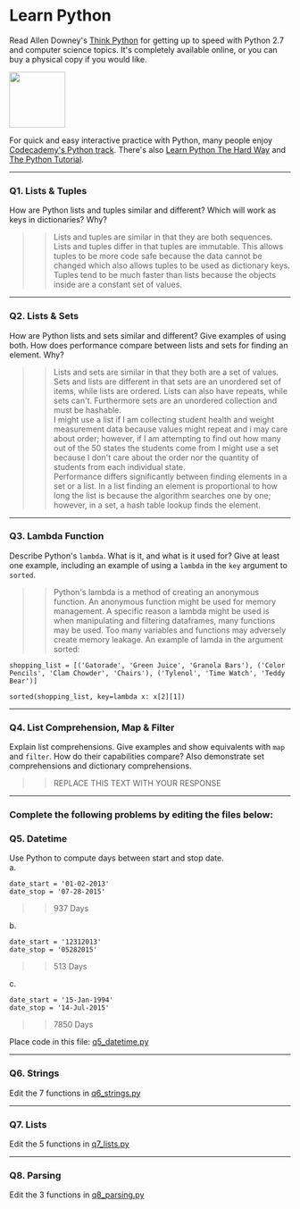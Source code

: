 # Learn Python

Read Allen Downey's [Think Python](http://www.greenteapress.com/thinkpython/) for getting up to speed with Python 2.7 and computer science topics. It's completely available online, or you can buy a physical copy if you would like.

<a href="http://www.greenteapress.com/thinkpython/"><img src="img/think_python.png" style="width: 100px;" target="_blank"></a>

For quick and easy interactive practice with Python, many people enjoy [Codecademy's Python track](http://www.codecademy.com/en/tracks/python). There's also [Learn Python The Hard Way](http://learnpythonthehardway.org/book/) and [The Python Tutorial](https://docs.python.org/2/tutorial/).

---

### Q1. Lists &amp; Tuples

How are Python lists and tuples similar and different? Which will work as keys in dictionaries? Why?

>> Lists and tuples are similar in that they are both sequences. Lists and tuples differ in that tuples are immutable. This allows tuples to be more code safe because the data cannot be changed which also allows tuples to be used as dictionary keys. Tuples tend to be much faster than lists because the objects inside are a constant set of values. 

---

### Q2. Lists &amp; Sets

How are Python lists and sets similar and different? Give examples of using both. How does performance compare between lists and sets for finding an element. Why?

>> Lists and sets are similar in that they both are a set of values. Sets and lists are different in that sets are an unordered set of items, while lists are ordered. Lists can also have repeats, while sets can't. Furthermore sets are an unordered collection and must be hashable.    
I might use a list if I am collecting student health and weight measurement data because values might repeat and i may care about order; however, if I am attempting to find out how many out of the 50 states the students come from I might use a set because I don't care about the order nor the quantity of students from each individual state.    
Performance differs significantly between finding elements in a set or a list. In a list finding an element is proportional to how long the list is because the algorithm searches one by one; however, in a set, a hash table lookup finds the element.

---

### Q3. Lambda Function

Describe Python's `lambda`. What is it, and what is it used for? Give at least one example, including an example of using a `lambda` in the `key` argument to `sorted`.

>> Python's lambda is a method of creating an anonymous function. An anonymous function might be used for memory management. A specific reason a lambda might be used is when manipulating and filtering dataframes, many functions may be used. Too many variables and functions may adversely create memory leakage. An example of lamda in the argument sorted:    

```
shopping_list = [('Gatorade', 'Green Juice', 'Granola Bars'), ('Color Pencils', 'Clam Chowder', 'Chairs'), ('Tylenol', 'Time Watch', 'Teddy Bear')] 

sorted(shopping_list, key=lambda x: x[2][1])
```

---

### Q4. List Comprehension, Map &amp; Filter

Explain list comprehensions. Give examples and show equivalents with `map` and `filter`. How do their capabilities compare? Also demonstrate set comprehensions and dictionary comprehensions.

>> REPLACE THIS TEXT WITH YOUR RESPONSE

---

### Complete the following problems by editing the files below:

### Q5. Datetime
Use Python to compute days between start and stop date.   
a.  

```
date_start = '01-02-2013'    
date_stop = '07-28-2015'
```

>> 937 Days

b.  
```
date_start = '12312013'  
date_stop = '05282015'  
```

>> 513 Days

c.  
```
date_start = '15-Jan-1994'      
date_stop = '14-Jul-2015'  
```

>> 7850 Days

Place code in this file: [q5_datetime.py](python/q5_datetime.py)

---

### Q6. Strings
Edit the 7 functions in [q6_strings.py](python/q6_strings.py)

---

### Q7. Lists
Edit the 5 functions in [q7_lists.py](python/q7_lists.py)

---

### Q8. Parsing
Edit the 3 functions in [q8_parsing.py](python/q8_parsing.py)





